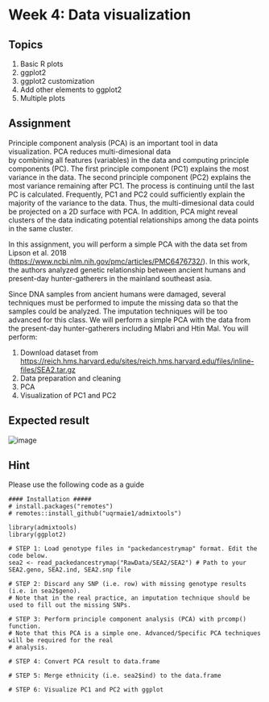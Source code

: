 # Week 4: Data visualization
## Topics
1. Basic R plots
2. ggplot2
3. ggplot2 customization
4. Add other elements to ggplot2
5. Multiple plots

## Assignment
Principle component analysis (PCA) is an important tool in data visualization. PCA reduces multi-dimesional data  
by combining all features (variables) in the data and computing principle components (PC). The first principle component (PC1) explains the most variance in the data. The second principle component (PC2) explains the most variance remaining after PC1. The process is continuing until the last PC is calculated. Frequently,  PC1 and PC2 could sufficiently explain the majority of the variance to the data. Thus, the multi-dimesional data could be projected on a 2D surface with PCA. In addition, PCA might reveal clusters of the data indicating potential relationships among the data points in the same cluster.

In this assignment, you will perform a simple PCA with the data set from Lipson et al. 2018 (https://www.ncbi.nlm.nih.gov/pmc/articles/PMC6476732/). In this work, the authors analyzed genetic relationship between ancient humans and present-day hunter-gatherers in the mainland southeast asia. 

Since DNA samples from ancient humans were damaged, several techniques must be performed to impute the missing data so that the samples could be analyzed. The imputation techniques will be too advanced for this class. We will perform a simple PCA with the data from the present-day hunter-gatherers including Mlabri and Htin Mal. You will perform:
1) Download dataset from https://reich.hms.harvard.edu/sites/reich.hms.harvard.edu/files/inline-files/SEA2.tar.gz
2) Data preparation and cleaning
3) PCA
4) Visualization of PC1 and PC2

## Expected result
![image](https://user-images.githubusercontent.com/9914505/140707137-7a245226-42bb-4880-a533-cd3d810c1305.png)

## Hint
Please use the following code as a guide

```
#### Installation #####
# install.packages("remotes")
# remotes::install_github("uqrmaie1/admixtools")

library(admixtools)
library(ggplot2)

# STEP 1: Load genotype files in "packedancestrymap" format. Edit the code below.
sea2 <- read_packedancestrymap("RawData/SEA2/SEA2") # Path to your SEA2.geno, SEA2.ind, SEA2.snp file

# STEP 2: Discard any SNP (i.e. row) with missing genotype results (i.e. in sea2$geno).
# Note that in the real practice, an imputation technique should be used to fill out the missing SNPs.

# STEP 3: Perform principle component analysis (PCA) with prcomp() function.
# Note that this PCA is a simple one. Advanced/Specific PCA techniques will be required for the real
# analysis.

# STEP 4: Convert PCA result to data.frame

# STEP 5: Merge ethnicity (i.e. sea2$ind) to the data.frame

# STEP 6: Visualize PC1 and PC2 with ggplot

```
